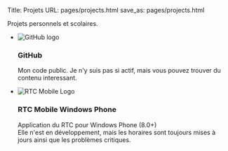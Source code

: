 Title: Projets
URL: pages/projects.html
save_as: pages/projects.html

Projets personnels et scolaires.

<ul class="about-signs horizontal">
    <li>
        <div class="about-images">
            <img src="/images/logo-github.png" alt="GitHub logo" />
        </div>
        <div class="about-text">
            <h3>GitHub</h3>
            <p>
                Mon code public. Je n'y suis pas si actif, mais vous pouvez trouver du contenu interessant.
            </p>
        </div>
    </li>
    <li>
        <div class="about-images">
            <img src="/images/logo-rtc.png" alt="RTC Mobile Logo" />
        </div>
        <div class="about-text">
            <h3>RTC Mobile Windows Phone</h3>
            <p>
                Application du RTC pour Windows Phone (8.0+)<br />
                Elle n'est en développement, mais les horaires sont toujours mises à jours ainsi que les problèmes critiques.
            </p>
        </div>
    </li>
</ul>
